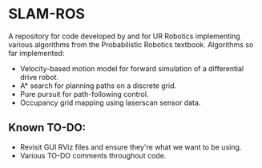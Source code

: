 # SLAM-ROS
A repository for code developed by and for UR Robotics implementing various algorithms from the Probabilistic Robotics textbook. Algorithms so far implemented:

* Velocity-based motion model for forward simulation of a differential drive robot.
* A* search for planning paths on a discrete grid.
* Pure pursuit for path-following control.
* Occupancy grid mapping using laserscan sensor data.



## Known TO-DO:

* Revisit GUI RViz files and ensure they're what we want to be using.
* Various TO-DO comments throughout code.


